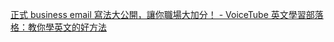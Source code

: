 [正式 business email 寫法大公開，讓你職場大加分！ - VoiceTube 英文學習部落格：教你學英文的好方法][1]


[1]:	http://tw.blog.voicetube.com/archives/29463